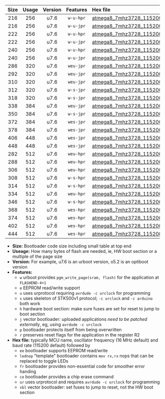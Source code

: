 |Size|Usage|Version|Features|Hex file|
|:-:|:-:|:-:|:-:|:--|
|216|256|u7.6|`w-u-hpr`|[atmega8_7mhz3728_115200bps_ur.hex](https://raw.githubusercontent.com/stefanrueger/urboot/main//atmega8_7mhz3728_115200bps_ur.hex)|
|216|256|u7.6|`w-u-jpr`|[atmega8_7mhz3728_115200bps_ur_vbl.hex](https://raw.githubusercontent.com/stefanrueger/urboot/main//atmega8_7mhz3728_115200bps_ur_vbl.hex)|
|222|256|u7.6|`w-u-hpr`|[atmega8_7mhz3728_115200bps_lednop_ur.hex](https://raw.githubusercontent.com/stefanrueger/urboot/main//atmega8_7mhz3728_115200bps_lednop_ur.hex)|
|222|256|u7.6|`w-u-jpr`|[atmega8_7mhz3728_115200bps_lednop_ur_vbl.hex](https://raw.githubusercontent.com/stefanrueger/urboot/main//atmega8_7mhz3728_115200bps_lednop_ur_vbl.hex)|
|240|256|u7.6|`w-u-hpr`|[atmega8_7mhz3728_115200bps_lednop_fr_ur.hex](https://raw.githubusercontent.com/stefanrueger/urboot/main//atmega8_7mhz3728_115200bps_lednop_fr_ur.hex)|
|240|256|u7.6|`w-u-jpr`|[atmega8_7mhz3728_115200bps_lednop_fr_ur_vbl.hex](https://raw.githubusercontent.com/stefanrueger/urboot/main//atmega8_7mhz3728_115200bps_lednop_fr_ur_vbl.hex)|
|286|320|u7.6|`weu-jpr`|[atmega8_7mhz3728_115200bps_ee_ur_vbl.hex](https://raw.githubusercontent.com/stefanrueger/urboot/main//atmega8_7mhz3728_115200bps_ee_ur_vbl.hex)|
|292|320|u7.6|`weu-jpr`|[atmega8_7mhz3728_115200bps_ee_lednop_ur_vbl.hex](https://raw.githubusercontent.com/stefanrueger/urboot/main//atmega8_7mhz3728_115200bps_ee_lednop_ur_vbl.hex)|
|310|320|u7.6|`weu-jpr`|[atmega8_7mhz3728_115200bps_ee_lednop_fr_ur_vbl.hex](https://raw.githubusercontent.com/stefanrueger/urboot/main//atmega8_7mhz3728_115200bps_ee_lednop_fr_ur_vbl.hex)|
|312|320|u7.6|`w-s-jpr`|[atmega8_7mhz3728_115200bps_vbl.hex](https://raw.githubusercontent.com/stefanrueger/urboot/main//atmega8_7mhz3728_115200bps_vbl.hex)|
|318|320|u7.6|`w-s-jpr`|[atmega8_7mhz3728_115200bps_lednop_vbl.hex](https://raw.githubusercontent.com/stefanrueger/urboot/main//atmega8_7mhz3728_115200bps_lednop_vbl.hex)|
|338|384|u7.6|`weu-jpr`|[atmega8_7mhz3728_115200bps_ee_lednop_fr_ce_ur_vbl.hex](https://raw.githubusercontent.com/stefanrueger/urboot/main//atmega8_7mhz3728_115200bps_ee_lednop_fr_ce_ur_vbl.hex)|
|350|384|u7.6|`w-s-jpr`|[atmega8_7mhz3728_115200bps_lednop_fr_vbl.hex](https://raw.githubusercontent.com/stefanrueger/urboot/main//atmega8_7mhz3728_115200bps_lednop_fr_vbl.hex)|
|372|384|u7.6|`wes-jpr`|[atmega8_7mhz3728_115200bps_ee_vbl.hex](https://raw.githubusercontent.com/stefanrueger/urboot/main//atmega8_7mhz3728_115200bps_ee_vbl.hex)|
|378|384|u7.6|`wes-jpr`|[atmega8_7mhz3728_115200bps_ee_lednop_vbl.hex](https://raw.githubusercontent.com/stefanrueger/urboot/main//atmega8_7mhz3728_115200bps_ee_lednop_vbl.hex)|
|406|448|u7.6|`wes-jpr`|[atmega8_7mhz3728_115200bps_ee_lednop_fr_vbl.hex](https://raw.githubusercontent.com/stefanrueger/urboot/main//atmega8_7mhz3728_115200bps_ee_lednop_fr_vbl.hex)|
|448|448|u7.6|`wes-jpr`|[atmega8_7mhz3728_115200bps_ee_lednop_fr_ce_vbl.hex](https://raw.githubusercontent.com/stefanrueger/urboot/main//atmega8_7mhz3728_115200bps_ee_lednop_fr_ce_vbl.hex)|
|282|512|u7.6|`weu-hpr`|[atmega8_7mhz3728_115200bps_ee_ur.hex](https://raw.githubusercontent.com/stefanrueger/urboot/main//atmega8_7mhz3728_115200bps_ee_ur.hex)|
|288|512|u7.6|`weu-hpr`|[atmega8_7mhz3728_115200bps_ee_lednop_ur.hex](https://raw.githubusercontent.com/stefanrueger/urboot/main//atmega8_7mhz3728_115200bps_ee_lednop_ur.hex)|
|306|512|u7.6|`weu-hpr`|[atmega8_7mhz3728_115200bps_ee_lednop_fr_ur.hex](https://raw.githubusercontent.com/stefanrueger/urboot/main//atmega8_7mhz3728_115200bps_ee_lednop_fr_ur.hex)|
|308|512|u7.6|`w-s-hpr`|[atmega8_7mhz3728_115200bps.hex](https://raw.githubusercontent.com/stefanrueger/urboot/main//atmega8_7mhz3728_115200bps.hex)|
|314|512|u7.6|`w-s-hpr`|[atmega8_7mhz3728_115200bps_lednop.hex](https://raw.githubusercontent.com/stefanrueger/urboot/main//atmega8_7mhz3728_115200bps_lednop.hex)|
|334|512|u7.6|`weu-hpr`|[atmega8_7mhz3728_115200bps_ee_lednop_fr_ce_ur.hex](https://raw.githubusercontent.com/stefanrueger/urboot/main//atmega8_7mhz3728_115200bps_ee_lednop_fr_ce_ur.hex)|
|346|512|u7.6|`w-s-hpr`|[atmega8_7mhz3728_115200bps_lednop_fr.hex](https://raw.githubusercontent.com/stefanrueger/urboot/main//atmega8_7mhz3728_115200bps_lednop_fr.hex)|
|368|512|u7.6|`wes-hpr`|[atmega8_7mhz3728_115200bps_ee.hex](https://raw.githubusercontent.com/stefanrueger/urboot/main//atmega8_7mhz3728_115200bps_ee.hex)|
|374|512|u7.6|`wes-hpr`|[atmega8_7mhz3728_115200bps_ee_lednop.hex](https://raw.githubusercontent.com/stefanrueger/urboot/main//atmega8_7mhz3728_115200bps_ee_lednop.hex)|
|402|512|u7.6|`wes-hpr`|[atmega8_7mhz3728_115200bps_ee_lednop_fr.hex](https://raw.githubusercontent.com/stefanrueger/urboot/main//atmega8_7mhz3728_115200bps_ee_lednop_fr.hex)|
|444|512|u7.6|`wes-hpr`|[atmega8_7mhz3728_115200bps_ee_lednop_fr_ce.hex](https://raw.githubusercontent.com/stefanrueger/urboot/main//atmega8_7mhz3728_115200bps_ee_lednop_fr_ce.hex)|

- **Size:** Bootloader code size including small table at top end
- **Useage:** How many bytes of flash are needed, ie, HW boot section or a multiple of the page size
- **Version:** For example, u7.6 is an urboot version, o5.2 is an optiboot version
- **Features:**
  + `w` urboot provides `pgm_write_page(sram, flash)` for the application at `FLASHEND-4+1`
  + `e` EEPROM read/write support
  + `u` uses urprotocol requiring `avrdude -c urclock` for programming
  + `s` uses skeleton of STK500v1 protocol; `-c urclock` and `-c arduino` both work
  + `h` hardware boot section: make sure fuses are set for reset to jump to boot section
  + `j` vector bootloader: uploaded applications *need to be patched externally*, eg, using `avrdude -c urclock`
  + `p` bootloader protects itself from being overwritten
  + `r` preserves reset flags for the application in the register R2
- **Hex file:** typically MCU name, oscillator frequency (16 MHz default) and baud rate (115200 default) followed by
  + `ee` bootloader supports EEPROM read/write
  + `lednop` "template" bootloader contains `mov rx,rx` nops that can be replaced to toggle LEDs
  + `fr` bootloader provides non-essential code for smoother error handing
  + `ce` bootloader provides a chip erase command
  + `ur` uses urprotocol and requires `avrdude -c urclock` for programming
  + `vbl` vector bootloader: set fuses to jump to reset, not the HW boot section
